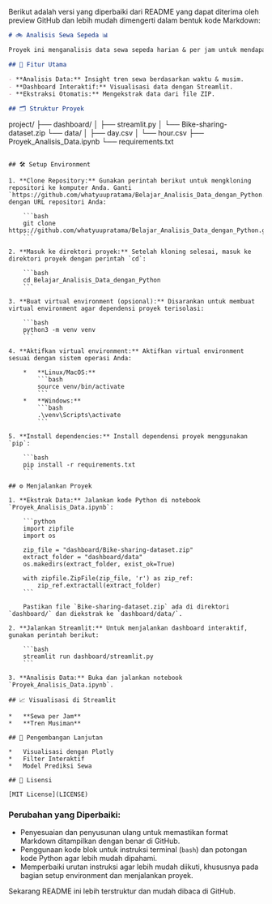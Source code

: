 Berikut adalah versi yang diperbaiki dari README yang dapat diterima oleh preview GitHub dan lebih mudah dimengerti dalam bentuk kode Markdown:

```markdown
# 🚲 Analisis Sewa Sepeda 📊

Proyek ini menganalisis data sewa sepeda harian & per jam untuk mendapatkan insight dan visualisasi interaktif.

## 🚀 Fitur Utama

- **Analisis Data:** Insight tren sewa berdasarkan waktu & musim.
- **Dashboard Interaktif:** Visualisasi data dengan Streamlit.
- **Ekstraksi Otomatis:** Mengekstrak data dari file ZIP.

## 🗂️ Struktur Proyek
```

project/
├── dashboard/
│ ├── streamlit.py
│ └── Bike-sharing-dataset.zip
└── data/
│ ├── day.csv
│ └── hour.csv
├── Proyek_Analisis_Data.ipynb
└── requirements.txt

````

## 🛠️ Setup Environment

1. **Clone Repository:** Gunakan perintah berikut untuk mengkloning repositori ke komputer Anda. Ganti `https://github.com/whatyuupratama/Belajar_Analisis_Data_dengan_Python.git` dengan URL repositori Anda:

    ```bash
    git clone https://github.com/whatyuupratama/Belajar_Analisis_Data_dengan_Python.git
    ```

2. **Masuk ke direktori proyek:** Setelah kloning selesai, masuk ke direktori proyek dengan perintah `cd`:

    ```bash
    cd Belajar_Analisis_Data_dengan_Python
    ```

3. **Buat virtual environment (opsional):** Disarankan untuk membuat virtual environment agar dependensi proyek terisolasi:

    ```bash
    python3 -m venv venv
    ```

4. **Aktifkan virtual environment:** Aktifkan virtual environment sesuai dengan sistem operasi Anda:

    *   **Linux/MacOS:**
        ```bash
        source venv/bin/activate
        ```
    *   **Windows:**
        ```bash
        .\venv\Scripts\activate
        ```

5. **Install dependencies:** Install dependensi proyek menggunakan `pip`:

    ```bash
    pip install -r requirements.txt
    ```

## ⚙️ Menjalankan Proyek

1. **Ekstrak Data:** Jalankan kode Python di notebook `Proyek_Analisis_Data.ipynb`:

    ```python
    import zipfile
    import os

    zip_file = "dashboard/Bike-sharing-dataset.zip"
    extract_folder = "dashboard/data"
    os.makedirs(extract_folder, exist_ok=True)

    with zipfile.ZipFile(zip_file, 'r') as zip_ref:
        zip_ref.extractall(extract_folder)
    ```

    Pastikan file `Bike-sharing-dataset.zip` ada di direktori `dashboard/` dan diekstrak ke `dashboard/data/`.

2. **Jalankan Streamlit:** Untuk menjalankan dashboard interaktif, gunakan perintah berikut:

    ```bash
    streamlit run dashboard/streamlit.py
    ```

3. **Analisis Data:** Buka dan jalankan notebook `Proyek_Analisis_Data.ipynb`.

## 📈 Visualisasi di Streamlit

*   **Sewa per Jam**
*   **Tren Musiman**

## 🔮 Pengembangan Lanjutan

*   Visualisasi dengan Plotly
*   Filter Interaktif
*   Model Prediksi Sewa

## 📄 Lisensi

[MIT License](LICENSE)
````

### Perubahan yang Diperbaiki:

- Penyesuaian dan penyusunan ulang untuk memastikan format Markdown ditampilkan dengan benar di GitHub.
- Penggunaan kode blok untuk instruksi terminal (`bash`) dan potongan kode Python agar lebih mudah dipahami.
- Memperbaiki urutan instruksi agar lebih mudah diikuti, khususnya pada bagian setup environment dan menjalankan proyek.

Sekarang README ini lebih terstruktur dan mudah dibaca di GitHub.
